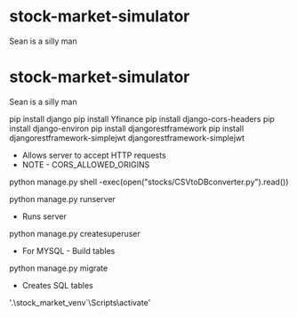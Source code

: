 # stock-market-simulator

Sean is a silly man


# stock-market-simulator

Sean is a silly man

pip install django
pip install Yfinance
pip install django-cors-headers
pip install django-environ
pip install djangorestframework
pip install djangorestframework-simplejwt
djangorestframework-simplejwt


- Allows server to accept HTTP requests
- NOTE - CORS_ALLOWED_ORIGINS

python manage.py shell
-exec(open("stocks/CSVtoDBconverter.py").read()) 


python manage.py runserver

- Runs server

python manage.py createsuperuser

- For MYSQL - Build tables

python manage.py migrate

- Creates SQL tables

'.\stock_market_venv`\Scripts\activate'


